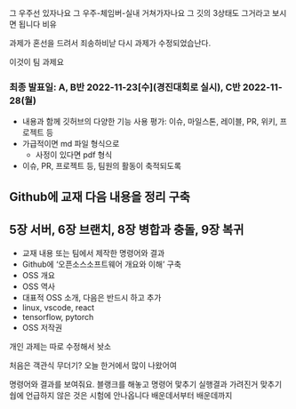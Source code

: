 그 우주선 있자나요 그 우주-체임버-실내 거쳐가자나요 그 깃의 3상태도 그거라고 보시면 됩니다 비유

과제가 혼선을 드려서 죄송하비낟 다시 과제가 수정되었습난다.

이것이 팀 과제요

### 최종 발표일: A, B반 2022-11-23[수](경진대회로 실시), C반 2022-11-28(월)

- 내용과 함께 깃허브의 다양한 기능 사용 평가: 이슈, 마일스톤, 레이블, PR, 위키, 프로젝트 등
- 가급적이면 md 파일 형식으로
  - 사정이 있다면 pdf 형식
- 이슈, PR, 프로젝트 등, 팀원의 활동이 축적되도록

## Github에 교재 다음 내용을 정리 구축

## 5장 서버, 6장 브랜치, 8장 병합과 충돌, 9장 복귀

- 교재 내용 또는 팀에서 제작한 명령어와 결과
- Github에 ‘오픈소스소프트웨어 개요와 이해’ 구축
- OSS 개요
- OSS 역사
- 대표적 OSS 소개, 다음은 반드시 하고 추가
- linux, vscode, react
- tensorflow, pytorch
- OSS 저작권

개인 과제는 따로 수정해서 놧소

처음은 객관식 무더기?
오늘 한거에서 많이 나왔어여

명령어와 결과를 보여줘요. 블랭크를 해놓고 명령어 맟추기 실행결과 가려진거 맞추기
쉅에 언급하지 않은 것은 시험에 안나옵니다
배운데서부터 배운데까지
